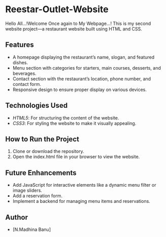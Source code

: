 # Reestar-Outlet-Website

Hello All...!Welcome Once again to My Webpage...!
This is my second website project—a restaurant website built using HTML and CSS.

## Features
- A homepage displaying the restaurant’s name, slogan, and featured dishes.
- Menu section with categories for starters, main courses, desserts, and beverages.
- Contact section with the restaurant’s location, phone number, and contact form.
- Responsive design to ensure proper display on various devices.

## Technologies Used
- *HTML5*: For structuring the content of the website.
- *CSS3*: For styling the website to make it visually appealing.

## How to Run the Project
1. Clone or download the repository.
2. Open the index.html file in your browser to view the website.

## Future Enhancements
- Add JavaScript for interactive elements like a dynamic menu filter or image sliders.
- Add a reservation form.
- Implement a backend for managing menu items and reservations.

## Author
- [N.Madhina Banu]
